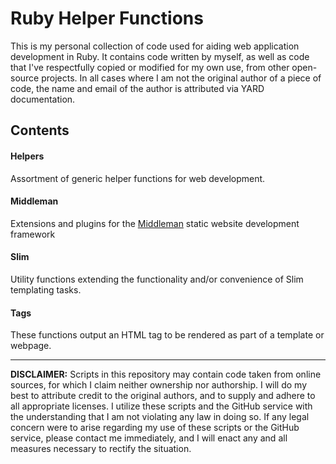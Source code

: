 # Ruby Helper Functions
This is my personal collection of code used for aiding web application development in Ruby. It contains code written by myself, as well as code that I've respectfully copied or modified for my own use, from other open-source projects. In all cases where I am not the original author of a piece of code, the name and email of the author is attributed via YARD documentation.

## Contents

#### Helpers
Assortment of generic helper functions for web development.

#### Middleman
Extensions and plugins for the [Middleman](http://middlemanapp.com/) static website development framework

#### Slim
Utility functions extending the functionality and/or convenience of Slim templating tasks.

#### Tags
These functions output an HTML tag to be rendered as part of a template or webpage. 


---
**DISCLAIMER:** Scripts in this repository may contain code taken from online sources, for which I claim neither ownership nor authorship. I will do my best to attribute credit to the original authors, and to supply and adhere to all appropriate licenses. I utilize these scripts and the GitHub service with the understanding that I am not violating any law in doing so. If any legal concern were to arise regarding my use of these scripts or the GitHub service, please contact me immediately, and I will enact any and all measures necessary to rectify the situation.